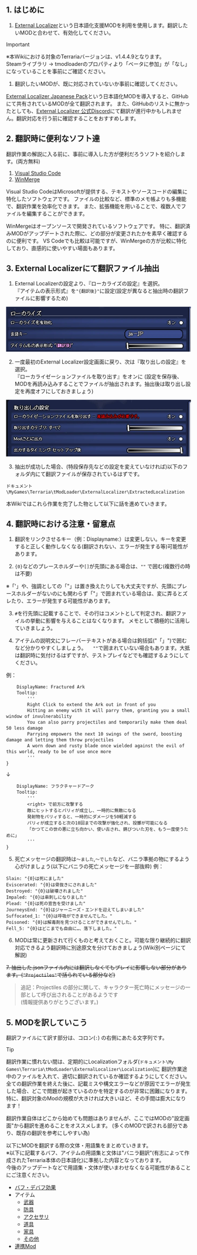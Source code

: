 ## 1. はじめに

1. [External Localizer][steam:ExternalLocalizer]という日本語化支援MODを利用を使用します。翻訳したいMODと合わせて、有効化してください。

  > [!IMPORTANT]
  > ※本Wikiにおける対象のTerrariaバージョンは、v1.4.4.9となります。 \
  > Steamライブラリ → tmodloaderのプロパティより「ベータに参加」が「なし」になっていることを事前にご確認ください。

1. 翻訳したいMODが、既に対応されていないか事前に確認してください。

  [External Localizer Japanese Pack][steam:ExternalLocalizerJpPack]という日本語化MODを導入すると、GitHubにて共有されているMODが全て翻訳されます。
  また、GitHubのリストに無かったとしても、[External Localizer 公式Discord][discord:ExternalLocalizer]にて翻訳が進行中かもしれません。翻訳対応を行う前に確認することをおすすめします。

## 2. 翻訳時に便利なソフト達

翻訳作業の解説に入る前に、事前に導入した方が便利だろうソフトを紹介します。(両方無料)

1. [Visual Studio Code][web:vscode]
2. [WinMerge][web:winmerge]

Visual Studio CodeはMicrosoftが提供する、テキストやソースコードの編集に特化したソフトウェアです。
ファイルの比較など、標準のメモ帳よりも多機能で、翻訳作業を効率化できます。
また、拡張機能を用いることで、複数人でファイルを編集することができます。

WinMergeはオープンソースで開発されているソフトウェアです。
特に、翻訳済みMODがアップデートされた際に、どの部分が変更されたかを素早く確認するのに便利です。
VS Codeでも比較は可能ですが、WinMergeの方が比較に特化しており、直感的に使いやすい場面もあります。

## 3. External Localizerにて翻訳ファイル抽出

1. External Localizerの設定より、『ローカライズの設定』を選択。 \
  『アイテムの表示形式』を`"{翻訳後}"`に設定(設定が異なると抽出時の翻訳ファイルに影響するため)

  ![ローカライズ設定](https://raw.githubusercontent.com/ExternalLocalizer/TMLHonyaku-Wiki/refs/heads/master/wiki/HowToContribute/images/LoadConfig.webp)

<!-- markdownlint-disable-next-line MD029 -->
2. 一度最初のExternal Localizer設定画面に戻り、次は『取り出しの設定』を選択。 \
  『ローカライゼーションファイルを取り出す』をオンに (設定を保存後、MODを再読み込みすることでファイルが抽出されます。抽出後は取り出し設定を再度オフにしておきましょう)

  ![取り出し設定](https://raw.githubusercontent.com/ExternalLocalizer/TMLHonyaku-Wiki/refs/heads/master/wiki/HowToContribute/images/ExtractConfig.webp)

<!-- markdownlint-disable-next-line MD029 -->
3. 抽出が成功した場合、(特段保存先などの設定を変えていなければ)以下のフォルダ内にて翻訳ファイルが保存されているはずです。

  ```text
  ドキュメント\MyGames\Terraria\tModLoader\ExternalLocalizer\ExtractedLocalization
  ```

  本Wikiではこれら作業を完了した物として以下に話を進めていきます。

## 4. 翻訳時における注意・留意点

1. 翻訳をリンクさせるキー（例：Displayname:）は変更しない。キーを変更すると正しく動作しなくなる(翻訳されない、エラーが発生する等)可能性があります。

2. `{0}`などのプレースホルダーや`[]`が先頭にある場合は、`""` で囲む(複数行の時は不要)

※「'」や、強調としての「"」は置き換えたりしても大丈夫ですが、先頭にプレースホルダーがないのにも関わらず「"」で囲まれている場合は、変に弄るとズレたり、エラーが発生する可能性があります。

3. `#`を行先頭に記載することで、その行はコメントとして判定され、翻訳ファイルの挙動に影響を与えることはなくなります。
メモとして積極的に活用していきましょう。

4. アイテムの説明文にフレーバーテキストがある場合は鉤括弧("「」")で囲むなど分かりやすくしましょう。
　`""`で囲まれていない場合もあります。大抵は翻訳時に気付けるはずですが、テストプレイなどでも確認するようにしてください。


例：
```FracturedArk: {
	DisplayName: Fractured Ark
	Tooltip:
		'''
		Right Click to extend the Ark out in front of you
		Hitting an enemy with it will parry them, granting you a small window of invulnerability
		You can also parry projectiles and temporarily make them deal 50 less damage
		Parrying empowers the next 10 swings of the sword, boosting damage and letting them throw projectiles
		A worn down and rusty blade once wielded against the evil of this world, ready to be of use once more
		'''
}
```
↓
```FracturedArk: {
	DisplayName: フラクチャードアーク
	Tooltip:
		'''
		<right> で前方に攻撃する
		敵にヒットするとパリィが成立し、一時的に無敵になる
		発射物をパリィすると、一時的にダメージを50軽減する
		パリィが成立すると次の10回までの攻撃が強化され、投擲が可能になる
		「かつてこの世の悪に立ち向かい、使い古され、錆びついた刃を、もう一度使うために」
		'''
}
```

5. 死亡メッセージの翻訳時は`～ました`,`～でした`など、バニラ準拠の物にするよう心がけましょう(以下にバニラの死亡メッセージを一部抜粋)
例：
```DeathMessage
Slain: "{0}は死にました"
Eviscerated: "{0}は骨抜きにされました"
Destroyed: "{0}は破壊されました"
Impaled: "{0}は串刺しになりました"
Plead: "{0}は死の宣告を受けました"
JourneysEnd: "{0}はジャーニーズ・エンドを迎えてしまいました"
Suffocated_1: "{0}は呼吸ができませんでした。"
Poisoned: "{0}は解毒剤を見つけることができませんでした。"
Fell_5: "{0}はどこまでも自由に…、落下しました。"
```

6. MODは常に更新されて行くものと考えておくこと。可能な限り継続的に翻訳対応できるよう翻訳時に別途原文を分けておきましょう(Wiki別ページにて解説)

~~7. 抽出した.jsonファイル内には翻訳しなくてもプレイに影響しない部分があります。(`"Projectiles"`で括られている部分など)~~
> 追記：Projectiles の部分に関して、キャラクター死亡時にメッセージの一部として呼び出されることがあるようです\
> (情報提供ありがとうございます。)

## 5. MODを訳していこう

翻訳ファイルにて訳す部分は、コロン(`:`) の右側にあたる文字列です。

> [!TIP]
> 翻訳作業に慣れない間は、定期的にLocalizationフォルダ(`ドキュメント\My Games\Terraria\tModLoader\ExternalLocalizer\Localization`)に
> 翻訳作業途中のファイルを入れて、適切に翻訳されているか確認するようにしてください。
> 全ての翻訳作業を終えた後に、記載ミスや構文エラーなどが原因でエラーが発生した場合、どこで問題が起きているのかを特定するのが非常に困難になります。
> 特に、翻訳対象のModの規模が大きければ大きいほど、その手間は膨大になります！

翻訳作業自体はどこから始めても問題はありませんが、ここではMODの"設定画面"から翻訳を進めることをオススメします。
(多くのMODで訳される部分であり、既存の翻訳を参考にしやすい為)

以下にMODを翻訳する際の文体・用語集をまとめていきます。 \
※以下に記載するバフ、アイテムの用語集と文体は"バニラ翻訳"(有志によって作成されたTerraria本体の日本語化)に準拠した内容となっております。 \
今後のアップデートなどで用語集・文体が使いまわせなくなる可能性があることにご注意ください。

- [バフ・デバフ効果](用語集-バフ・デバフ効果.md)
- アイテム
  - [武器](用語集-アイテム（武器）.md)
  - [防具](用語集-アイテム（防具）.md)
  - [アクセサリ](用語集-アイテム（アクセサリ）.md)
  - [道具](用語集-アイテム（道具）.md)
  - [家具](用語集-アイテム（家具）.md)
  - [その他](用語集-アイテム（その他）.md)
- [連携Mod](用語集-連携Mod.md)

<!-- links -->
[steam:ExternalLocalizer]: <https://steamcommunity.com/workshop/filedetails/?id=2986383249>
[steam:ExternalLocalizerJpPack]: <https://steamcommunity.com/workshop/filedetails/?id=3401890281>
[discord:ExternalLocalizer]: <https://discord.gg/ch2DVxf2jY>
[web:vscode]: <https://code.visualstudio.com/>
[web:winmerge]: <https://winmerge.org/>
